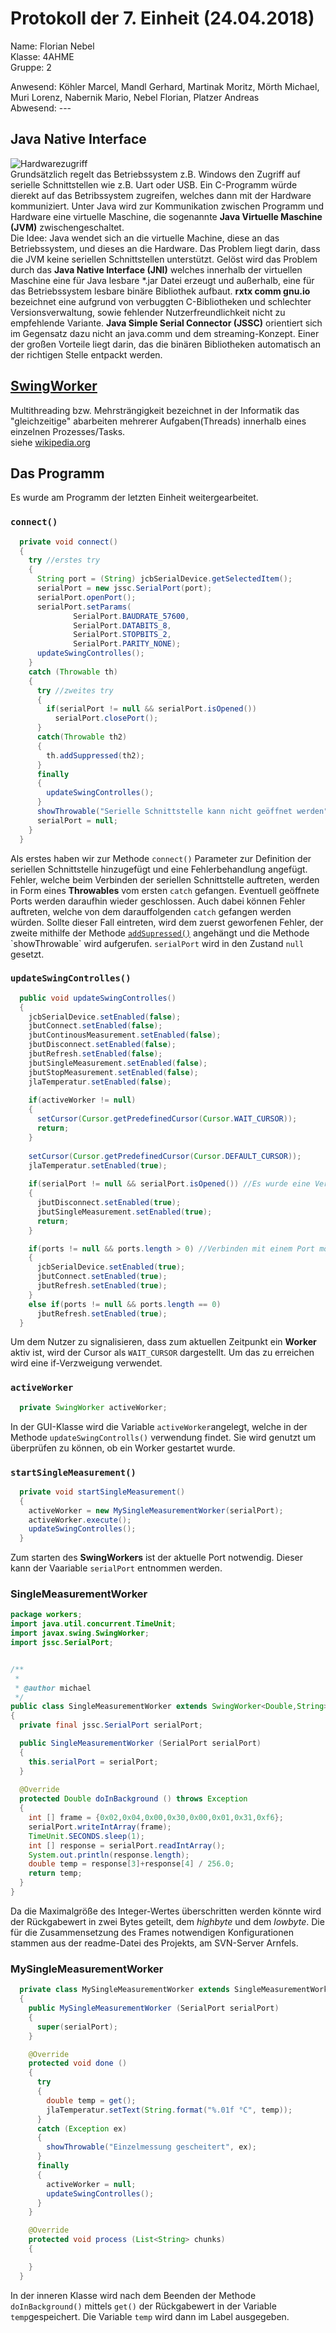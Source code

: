 # Protokoll der 7. Einheit (24.04.2018)  
Name:     Florian Nebel  
Klasse:   4AHME  
Gruppe:   2  

Anwesend: Köhler Marcel, Mandl Gerhard, Martinak Moritz, Mörth Michael, Muri Lorenz, Nabernik Mario, Nebel Florian, Platzer Andreas  
Abwesend: ---  

## Java Native Interface  
![Hardwarezugriff](https://github.com/HTLMechatronics/m14-la1-sx/blob/nebflm14/nebflm14/Hardwarezugriff.svg)  
Grundsätzlich regelt das Betriebssystem z.B. Windows den Zugriff auf serielle Schnittstellen wie z.B. Uart oder USB. Ein C-Programm würde dierekt auf das Betribssystem zugreifen, welches dann mit der Hardware kommuniziert.
Unter Java wird zur Kommunikation zwischen Programm und Hardware eine virtuelle Maschine, die sogenannte **Java Virtuelle Maschine (JVM)** zwischengeschaltet.  
Die Idee: Java wendet sich an die virtuelle Machine, diese an das Betriebssystem, und dieses an die Hardware. Das Problem liegt darin, dass die JVM keine seriellen Schnittstellen unterstützt. 
Gelöst wird das Problem durch das **Java Native Interface (JNI)** welches innerhalb der virtuellen Maschine eine für Java lesbare \*.jar Datei erzeugt und außerhalb, eine für das Betriebssystem lesbare binäre Bibliothek aufbaut. **rxtx comm gnu.io** bezeichnet eine aufgrund von verbuggten C-Bibliotheken und schlechter Versionsverwaltung, sowie fehlender Nutzerfreundlichkeit nicht zu empfehlende Variante. **Java Simple Serial Connector (JSSC)** orientiert sich im Gegensatz dazu nicht an java.comm und dem streaming-Konzept. Einer der großen Vorteile liegt darin, das die binären Bibliotheken automatisch an der richtigen Stelle entpackt werden.  

## [SwingWorker](https://docs.oracle.com/javase/7/docs/api/javax/swing/SwingWorker.html)
Multithreading bzw. Mehrsträngigkeit bezeichnet in der Informatik das "gleichzeitige" abarbeiten mehrerer Aufgaben(Threads) innerhalb eines einzelnen Prozesses/Tasks.  
siehe [wikipedia.org](https://de.wikipedia.org/wiki/Multithreading)

## Das Programm
Es wurde am Programm der letzten Einheit weitergearbeitet.  
### `connect()`
```java
  private void connect()
  {
    try //erstes try
    {
      String port = (String) jcbSerialDevice.getSelectedItem();
      serialPort = new jssc.SerialPort(port);
      serialPort.openPort();
      serialPort.setParams(
              SerialPort.BAUDRATE_57600,
              SerialPort.DATABITS_8,
              SerialPort.STOPBITS_2,
              SerialPort.PARITY_NONE);
      updateSwingControlles();
    }
    catch (Throwable th)
    {
      try //zweites try
      {
        if(serialPort != null && serialPort.isOpened())
          serialPort.closePort();
      }
      catch(Throwable th2)
      {
        th.addSuppressed(th2);
      }
      finally
      {
        updateSwingControlles();
      }
      showThrowable("Serielle Schnittstelle kann nicht geöffnet werden", th);
      serialPort = null;
    }    
  }
```
Als erstes haben wir zur Methode `connect()` Parameter zur Definition der seriellen Schnittstelle hinzugefügt und eine Fehlerbehandlung angefügt.  
Fehler, welche beim Verbinden der seriellen Schnittstelle auftreten, werden in Form eines **Throwables** vom ersten `catch` gefangen. Eventuell geöffnete Ports werden daraufhin wieder geschlossen. Auch dabei können Fehler auftreten, welche von dem darauffolgenden `catch` gefangen werden würden. Sollte dieser Fall eintreten, wird dem zuerst geworfenen Fehler, der zweite mithilfe der Methode [`addSupressed()`](https://docs.oracle.com/javase/7/docs/api/java/lang/Throwable.html#addSuppressed(java.lang.Throwable)) angehängt und die Methode `showThrowable` wird aufgerufen. `serialPort` wird in den Zustand `null` gesetzt.  

### `updateSwingControlles()`
```java
  public void updateSwingControlles()
  {
    jcbSerialDevice.setEnabled(false);
    jbutConnect.setEnabled(false);
    jbutContinousMeasurement.setEnabled(false);
    jbutDisconnect.setEnabled(false);
    jbutRefresh.setEnabled(false);
    jbutSingleMeasurement.setEnabled(false);
    jbutStopMeasurement.setEnabled(false);
    jlaTemperatur.setEnabled(false);
    
    if(activeWorker != null)
    {
      setCursor(Cursor.getPredefinedCursor(Cursor.WAIT_CURSOR));
      return;
    }
    
    setCursor(Cursor.getPredefinedCursor(Cursor.DEFAULT_CURSOR));
    jlaTemperatur.setEnabled(true);
    
    if(serialPort != null && serialPort.isOpened()) //Es wurde eine Verbindung mit einem Port erstellt -> Trennen möglich
    {
      jbutDisconnect.setEnabled(true);
      jbutSingleMeasurement.setEnabled(true);
      return;
    } 

    if(ports != null && ports.length > 0) //Verbinden mit einem Port möglich
    {
      jcbSerialDevice.setEnabled(true);
      jbutConnect.setEnabled(true);
      jbutRefresh.setEnabled(true);
    }
    else if(ports != null && ports.length == 0)
      jbutRefresh.setEnabled(true); 
  }
```
Um dem Nutzer zu signalisieren, dass zum aktuellen Zeitpunkt ein **Worker** aktiv ist, wird der Cursor als `WAIT_CURSOR` dargestellt. Um das zu erreichen wird eine if-Verzweigung verwendet.  

### `activeWorker`
```java
  private SwingWorker activeWorker;
```
In der GUI-Klasse wird die Variable `activeWorker`angelegt, welche in der Methode `updateSwingControlls()` verwendung findet. Sie wird genutzt um überprüfen zu können, ob ein Worker gestartet wurde.

### `startSingleMeasurement()`
```java
  private void startSingleMeasurement()
  {
    activeWorker = new MySingleMeasurementWorker(serialPort);
    activeWorker.execute();
    updateSwingControlles();
  }
```
Zum starten des **SwingWorkers** ist der aktuelle Port notwendig. Dieser kann der Vaariable `serialPort` entnommen werden.

### SingleMeasurementWorker
```java
package workers;
import java.util.concurrent.TimeUnit;
import javax.swing.SwingWorker;
import jssc.SerialPort;


/**
 *
 * @author michael
 */
public class SingleMeasurementWorker extends SwingWorker<Double,String>
{
  private final jssc.SerialPort serialPort;

  public SingleMeasurementWorker (SerialPort serialPort)
  {
    this.serialPort = serialPort;
  }
  
  @Override
  protected Double doInBackground () throws Exception
  {
    int [] frame = {0x02,0x04,0x00,0x30,0x00,0x01,0x31,0xf6};
    serialPort.writeIntArray(frame);
    TimeUnit.SECONDS.sleep(1);
    int [] response = serialPort.readIntArray();
    System.out.println(response.length);
    double temp = response[3]+response[4] / 256.0;
    return temp;
  } 
}
```
Da die Maximalgröße des Integer-Wertes überschritten werden könnte wird der Rückgabewert in zwei Bytes geteilt, dem *highbyte* und dem *lowbyte*. Die für die Zusammensetzung des Frames notwendigen Konfigurationen stammen aus der readme-Datei des Projekts, am SVN-Server Arnfels.  

### MySingleMeasurementWorker
```java
  private class MySingleMeasurementWorker extends SingleMeasurementWorker
  {
    public MySingleMeasurementWorker (SerialPort serialPort)
    {
      super(serialPort);
    }

    @Override
    protected void done ()
    {
      try
      {
        double temp = get();
        jlaTemperatur.setText(String.format("%.01f °C", temp));
      }
      catch (Exception ex)
      {
        showThrowable("Einzelmessung gescheitert", ex);
      }
      finally
      {
        activeWorker = null;
        updateSwingControlles();
      }
    }

    @Override
    protected void process (List<String> chunks)
    {

    }  
  }
```
In der inneren Klasse wird nach dem Beenden der Methode `doInBackground()` mittels `get()` der Rückgabewert in der Variable `temp`gespeichert. Die Variable `temp` wird dann im Label ausgegeben.
